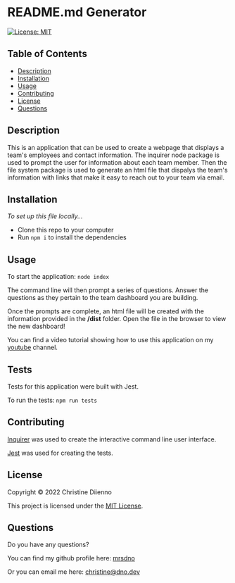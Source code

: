 # README.md Generator

[![License: MIT](https://img.shields.io/badge/License-MIT-yellow.svg)](https://opensource.org/licenses/MIT)

  ## Table of Contents

  * [Description](#description)
  * [Installation](#installation)
  * [Usage](#usage)
  * [Contributing](#contributing)
  * [License](#license)
  * [Questions](#questions)

  ## Description

  This is an application that can be used to create a webpage that displays a team's employees and contact information. The inquirer node package is used to prompt the user for information about each team member. Then the file system package is used to generate an html file that dispalys the team's information with links that make it easy to reach out to your team via email. 

  ## Installation

  *To set up this file locally...*

   - Clone this repo to your computer
   - Run `npm i` to install the dependencies

  ## Usage
  
  To start the application: `node index`

  The command line will then prompt a series of questions. Answer the questions as they pertain to the team dashboard you are building.

  Once the prompts are complete, an html file will be created with the information provided in the **/dist** folder. Open the file in the browser to view the new dashboard!

  You can find a video tutorial showing how to use this application on my [youtube](https://youtu.be/) channel.

  ## Tests

  Tests for this application were built with Jest. 

  To run the tests: `npm run tests`

  ## Contributing

  [Inquirer](https://www.npmjs.com/package/inquirer) was used to create the interactive command line user interface.
  
  [Jest](https://jestjs.io/) was used for creating the tests.

  ## License
  
  Copyright © 2022 Christine Diienno

  This project is licensed under the [MIT License](https://mit-license.org/).

  ## Questions

  Do you have any questions? 

  You can find my github profile here: [mrsdno](https://github.com/mrsdno)
  
  Or you can email me here: [christine@dno.dev](mailto:christine@dno.dev)
